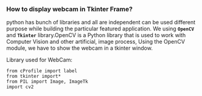 ### How to display webcam in Tkinter Frame?

python has bunch of libraries and all are independent can be used different
purpose while building the particular featured application.
We using **`OpenCV`** and **`Tkinter`** library.OpenCV is a Python library 
that is used to work with Computer Vision and other artificial, image process,
Using the OpenCV module, we have to show the webcam in a tkinter window.

Library used for WebCam:
```
from cProfile import label
from tkinter import*
from PIL import Image, ImageTk
import cv2
```

